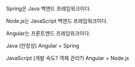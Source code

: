 

Spring은 Java 백엔드 프레임워크이다.

Node.js는 JavaScript 백엔드 프레임워크이다.

Angular는 프론트엔드 프레임워크이다.


Java (안정성)
Angular + Spring

JavaScript (개발 속도? 객체 관리?)
Angular + Node.js




